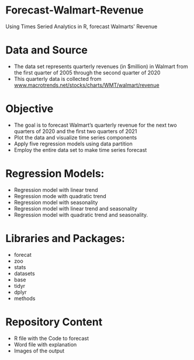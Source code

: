 # Forecast-Walmart-Revenue
Using Times Seried Analytics in R, forecast Walmarts' Revenue

# Data and Source
* The data set represents quarterly revenues (in $million) in Walmart from the first quarter of 2005 through the second quarter of 2020
* This quarterly data is collected from www.macrotrends.net/stocks/charts/WMT/walmart/revenue

# Objective
* The goal is to forecast Walmart’s quarterly revenue for the next two quarters of 2020 and the first two quarters of 2021
* Plot the data and visualize time series components
* Apply five regression models using data partition
* Employ the entire data set to make time series forecast

# Regression Models:
* Regression model with linear trend
* Regression mode with quadratic trend
* Regression model with seasonality
* Regression model with linear trend and seasonality
* Regression model with quadratic trend and seasonality.

# Libraries and Packages:
* forecat
* zoo
* stats
* datasets
* base
* tidyr
* dplyr
* methods

#  Repository Content
* R file with the Code to forecast
* Word file with explanation
* Images of the output
